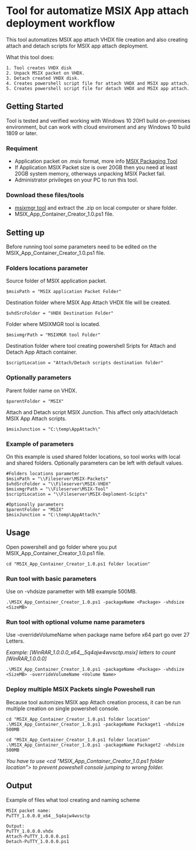 # Tool for automatize MSIX App attach deployment workflow
This tool automatizes MSIX app attach VHDX file creation and also creating attach and detach scripts for MSIX app attach deployment.

What this tool does:
```
1. Tool creates VHDX disk 
2. Unpack MSIX packet on VHDX.
3. Detach created VHDX disk.
4. Creates powershell script file for attach VHDX and MSIX app attach.
5. Creates powershell script file for detach VHDX and MSIX app attach.
```
## Getting Started
Tool is tested and verified working with Windows 10 20H1 build on-premises environment, but can work with cloud enviroment and any Windows 10 build 1809 or later.

### Requiment
- Application packet on .msix format, more info [MSIX Packaging Tool](https://docs.microsoft.com/en-us/windows/msix/packaging-tool/tool-overview)
- If Application MSIX Packet size is over 20GB then you need at least 20GB system memory, otherways unpacking MSIX Packet fail. 
- Administrator privileges on your PC to run this tool.

### Download these files/tools
- [msixmgr tool](https://aka.ms/msixmgr) and extract the .zip on local computer or share folder.
- MSIX_App_Container_Creator_1.0.ps1 file.

## Setting up
 Before running tool some parameters need to be edited on the MSIX_App_Container_Creator_1.0.ps1 file.

### Folders locations parameter

Source folder of MSIX application packet.
```
$msixPath = "MSIX application Packet Folder"
```
Destination folder where MSIX App Attach VHDX file will be created.
```
$vhdSrcFolder = "VHDX Destination Folder"
```
Folder where MSIXMGR tool is located.
```
$msixmgrPath = "MSIXMGR tool Folder"
```
Destination folder where tool creating powershell Sripts for Attach and Detach App Attach container.
```
$scriptLocation = "Attach/Detach scripts destination folder"
```
### Optionally parameters

Parent folder name on VHDX.
```
$parentFolder = "MSIX"
```
Attach and Detach script MSIX Junction. This affect only attach/detach MSIX App Attach scripts.
```
$msixJunction = "C:\temp\AppAttach\"
```
### Example of parameters
On this example is used shared folder locations, so tool works with local and shared folders. Optionally parameters can be left with default values.
```
#Folders locations parameter
$msixPath = "\\Fileserver\MSIX-Packets"
$vhdSrcFolder = "\\Fileserver\MSIX-VHDX"
$msixmgrPath = "\\Fileserver\MSIX-Tool"
$scriptLocation = "\\Fileserver\MSIX-Deploment-Scipts"

#Optionally parameters
$parentFolder = "MSIX"
$msixJunction = "C:\temp\AppAttach\"
```
## Usage
Open powershell and go folder where you put MSIX_App_Container_Creator_1.0.ps1 file.
```
cd "MSIX_App_Container_Creator_1.0.ps1 folder location"
```
### Run tool with basic parameters
Use on -vhdsize parametter with MB example 500MB. 
```
.\MSIX_App_Container_Creator_1.0.ps1 -packageName <Package> -vhdsize <SizeMB>
```
### Run tool with optional volume name parameters
Use -overrideVolumeName when package name before x64 part go over 27 Letters. 

*Example: [WinRAR_1.0.0.0_x64__5q4ajw4wvsctp.msix] letters to count [WinRAR_1.0.0.0]*

```
.\MSIX_App_Container_Creator_1.0.ps1 -packageName <Package> -vhdsize <SizeMB> -overrideVolumeName <Volume Name>
```
### Deploy multiple MSIX Packets single Poweshell run
Because tool automizes MSIX app Attach creation process, it can be run multiple creation on single powershell console.
```
cd "MSIX_App_Container_Creator_1.0.ps1 folder location"
.\MSIX_App_Container_Creator_1.0.ps1 -packageName Packaget1 -vhdsize 500MB

cd "MSIX_App_Container_Creator_1.0.ps1 folder location"
.\MSIX_App_Container_Creator_1.0.ps1 -packageName Packaget2 -vhdsize 500MB
```
*You have to use <cd "MSIX_App_Container_Creator_1.0.ps1 folder location"> to prevent poweshell console jumping to wrong folder.*
## Output
Example of files what tool creating and naming scheme
```
MSIX packet name: 
PuTTY_1.0.0.0_x64__5q4ajw4wvsctp

Output:
PuTTY_1.0.0.0.vhdx
Attach-PuTTY_1.0.0.0.ps1
Detach-PuTTY_1.0.0.0.ps1
```
